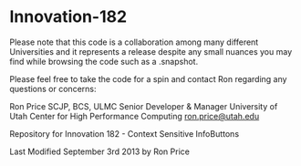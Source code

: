 Innovation-182
==============

Please note that this code is a collaboration among many different Universities and it represents a release despite any small 
nuances you may find while browsing the code such as a .snapshot.

Please feel free to take the code for a spin and contact Ron regarding any questions or concerns:

Ron Price  SCJP, BCS, ULMC
Senior Developer & Manager
University of Utah
Center for High Performance Computing
ron.price@utah.edu


Repository for Innovation 182 - Context Sensitive InfoButtons

Last Modified September 3rd 2013 by Ron Price
